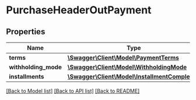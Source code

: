 # PurchaseHeaderOutPayment

## Properties
Name | Type | Description | Notes
------------ | ------------- | ------------- | -------------
**terms** | [**\Swagger\Client\Model\PaymentTerms**](PaymentTerms.md) |  | [optional] 
**withholding_mode** | [**\Swagger\Client\Model\WithholdingMode**](WithholdingMode.md) |  | [optional] 
**installments** | [**\Swagger\Client\Model\InstallmentComplete[]**](InstallmentComplete.md) | installments | [optional] 

[[Back to Model list]](../README.md#documentation-for-models) [[Back to API list]](../README.md#documentation-for-api-endpoints) [[Back to README]](../README.md)


